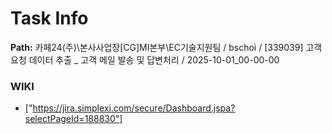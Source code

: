 # Task Info

**Path:** 카페24(주)\본사사업장\[CG]MI본부\EC기술지원팀 / bschoi / [339039] 고객 요청 데이터 추출 _ 고객 메일 발송 및 답변처리 / 2025-10-01_00-00-00

### WIKI
- ["https://jira.simplexi.com/secure/Dashboard.jspa?selectPageId=188830"]

